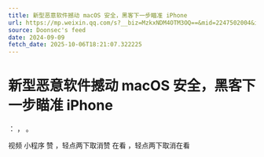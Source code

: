```yaml
---
title: 新型恶意软件撼动 macOS 安全，黑客下一步瞄准 iPhone
url: https://mp.weixin.qq.com/s?__biz=MzkxNDM4OTM3OQ==&mid=2247502004&idx=3&sn=5867ff58c7290307cf2801ab88428dcc
source: Doonsec's feed
date: 2024-09-09
fetch_date: 2025-10-06T18:21:07.322225
---
```


# 新型恶意软件撼动 macOS 安全，黑客下一步瞄准 iPhone

：
，
。

视频
小程序
赞
，轻点两下取消赞
在看
，轻点两下取消在看